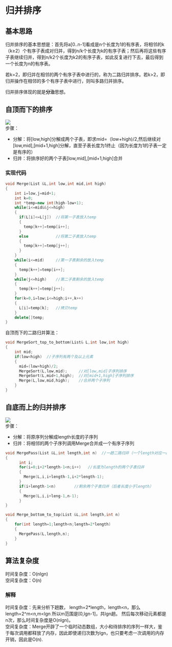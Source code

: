 # 归并排序
## 基本思路
归并排序的基本思想是：首先将a[0..n-1]看成是n个长度为1的有序表，将相邻的k（k≥2）个有序子表成对归并，得到n/k个长度为k的有序子表；然后再将这些有序子表继续归并，得到n/k2个长度为k2的有序子表，如此反复进行下去，最后得到一个长度为n的有序表。

若k=2，即归并在相邻的两个有序子表中进行的，称为二路归并排序。若k>2，即归并操作在相邻的多个有序子表中进行，则叫多路归并排序。

归并排序体现的就是**分治**思想。
## 自顶而下的排序
![](https://img2018.cnblogs.com/blog/1475571/201908/1475571-20190815215439644-970972319.png)<br>
步骤：
* 分解：将[low,high]分解成两个子表，即求mid=（low+high)/2,然后继续对[low,mid],[mid+1,high]分解，直至子表长度为1终止（因为长度为1的子表一定是有序的）
* 归并：将排序好的两个子表[low,mid],[mid+1,high]合并

### 实现代码
```cpp
void Merge(List &L,int low,int mid,int high)
{
    int i=low,j=mid+1;
    int k=0;
    int *temp=new int(high-low+1);
    while(i<=mid&&j<=high)
    {
      if(L[i]<=L[j])  //将第一子表放入temp
      {
        temp[k++]=temp[i++];
      }
      else            //将第二子表放入temp
      {
        temp[k++]=temp[j++];
      }
    }
    while(i<=mid)     //第一子表剩余的放入temp
    {
      temp[k++]=temp[i++];
    }
    while(j<=high)    //第二子表剩余的放入temp
    {
      temp[k++]=temp[j++];
    }
    for(k=0,i=low;i<=high;i++,k++)
    {
      L[i]=temp[k];   //拷贝temp
    }
    delete[]temp;
}
```
自顶而下的二路归并算法：
```cpp
void MergeSort_top_to_bottom(List& L,int low,int high)
{
    int mid;
    if(low<high)  //子序列有两个及以上元素
    {
      mid=(low+high)/2;
      MergeSort(L,low,mid);     //对[low,mid]子序列排序
      MergeSort(L,mid+1,high);  //对[mid+1,high]子序列排序
      Merge(L,low,mid,high);    //合并两个子序列
    }
}
```
## 自底而上的归并排序
![](https://img2018.cnblogs.com/blog/1475571/201908/1475571-20190815215458788-423458569.png)<br>
步骤：
* 分解：将原序列分解成length长度的子序列
* 归并：将相邻的两个子序列调用Merge合并成一个有序子序列
```cpp
void MergePass(List &L,int length,int n)  //一趟二路归并（一个length对应一趟）
{
      int i;
      for(i=0;i+2*length-1<n;i++)   //长度为length的两个子表归并
      {
        Merge(L,i,i+length-1,i+2*length-1);
      }
      if(i+length-1<n)        //剩余两个子表归并（后者长度小于length）
      {
        Merge(L,i,i+leng-1,n-1);
      }
}
```
```cpp
void Merge_bottom_to_top(List &L,int length,int n)
{
    for(int length=1;length<n;length=2*length)
    {
      MergePass(L,length,n);
    }
}
```
## 算法复杂度
时间复杂度：O(nlgn)<br>
空间复杂度：O(n)<br>
### 解释
时间复杂度：先来分析下趟数，
length=2*length，length<n，那么length=2^m<n,m<lgn
所以m范围是[0,lgn-1]，共lgn趟。
然后每次移动元素都是n次，那么时间复杂度是O(nlgn)。<br>
空间复杂度：Merge开辟了一个临时动态数组，大小和待排序的序列一样大，鉴于每次调用都释放了内存，因此即使递归次数为lgn，也只要考虑一次调用的内存开销，因此是O(n).
